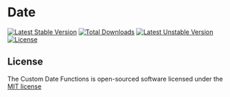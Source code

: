 # Date
[![Latest Stable Version](https://poser.pugx.org/vvkishore/date/v/stable)](https://packagist.org/packages/vvkishore/date) [![Total Downloads](https://poser.pugx.org/vvkishore/date/downloads)](https://packagist.org/packages/vvkishore/date) [![Latest Unstable Version](https://poser.pugx.org/vvkishore/date/v/unstable)](https://packagist.org/packages/vvkishore/date) [![License](https://poser.pugx.org/vvkishore/date/license)](https://packagist.org/packages/vvkishore/date)
## License

The Custom Date Functions is open-sourced software licensed under the [MIT license](http://opensource.org/licenses/MIT)
